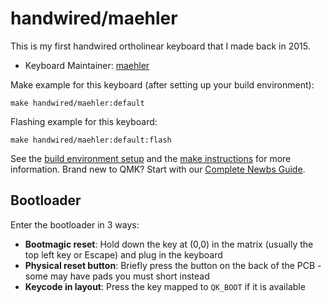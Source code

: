 # handwired/maehler

This is my first handwired ortholinear keyboard that I made back in 2015.

* Keyboard Maintainer: [maehler](https://github.com/maehler)

Make example for this keyboard (after setting up your build environment):

    make handwired/maehler:default

Flashing example for this keyboard:

    make handwired/maehler:default:flash

See the [build environment setup](https://docs.qmk.fm/#/getting_started_build_tools) and the [make instructions](https://docs.qmk.fm/#/getting_started_make_guide) for more information. Brand new to QMK? Start with our [Complete Newbs Guide](https://docs.qmk.fm/#/newbs).

## Bootloader

Enter the bootloader in 3 ways:

* **Bootmagic reset**: Hold down the key at (0,0) in the matrix (usually the top left key or Escape) and plug in the keyboard
* **Physical reset button**: Briefly press the button on the back of the PCB - some may have pads you must short instead
* **Keycode in layout**: Press the key mapped to `QK_BOOT` if it is available
